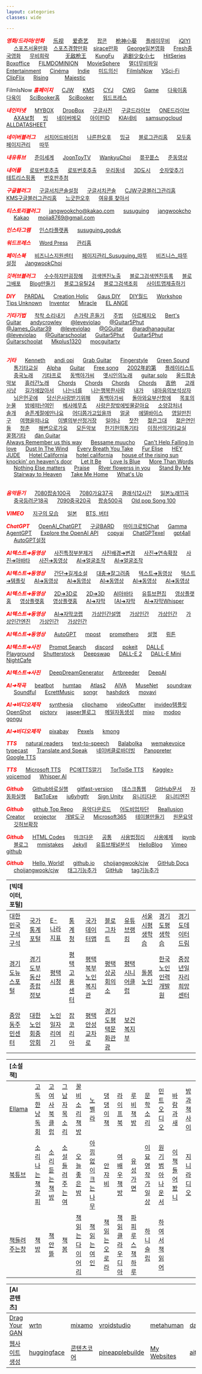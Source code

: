 ```yaml
---
layout: categories
classes: wide

--- 
```


<span style="color:red">***영화/드라마/만화***</span>  &nbsp;&nbsp;&nbsp;&nbsp;  [乐视](https://tv.le.com/)  &nbsp;&nbsp;&nbsp;&nbsp;  [爱奇艺](https://www.iqiyi.com/dianshiju/)  &nbsp;&nbsp;&nbsp;&nbsp;  [팝콘](https://www.youtube.com/@popcorn333/videos)  &nbsp;&nbsp;&nbsp;&nbsp;  [枪神小葵](https://www.youtube.com/@bestcdrama5829/videos)  &nbsp;&nbsp;&nbsp;&nbsp;  [플레이무비](https://www.youtube.com/@PLAYYMOVIE/videos)  &nbsp;&nbsp;&nbsp;&nbsp;  [iQIYI](https://www.youtube.com/@iQIYIMovieKorean/videos)  &nbsp;&nbsp;&nbsp;&nbsp;  [스포츠서울만화](http://comic.sportsseoul.com/)&nbsp;&nbsp;&nbsp;&nbsp;[스포츠경향만화](http://sports.khan.co.kr/comics/comics_genre.html)&nbsp;&nbsp;&nbsp;&nbsp;[sirace만화](https://www.youtube.com/@siraceshow/videos)    &nbsp;&nbsp;&nbsp;&nbsp;   [George일본영화](https://www.youtube.com/@georgefurumoto2490)  &nbsp;&nbsp;&nbsp;&nbsp;  [Fresh중국영화](https://www.youtube.com/@FreshDrama/videos)    &nbsp;&nbsp;&nbsp;&nbsp;  [무비희락](https://www.youtube.com/@moviejoy/videos)  &nbsp;&nbsp;&nbsp;&nbsp;    &nbsp;&nbsp;&nbsp;&nbsp;    [无敌枪王](https://www.youtube.com/@gunking-8979/videos)  &nbsp;&nbsp;&nbsp;&nbsp;  [KungFu](https://www.youtube.com/@%E4%BB%97%E5%8A%8D%E8%B5%B0%E5%A4%A9%E6%B6%AF/videos)   &nbsp;&nbsp;&nbsp;&nbsp;  [追剧少女小七](https://www.youtube.com/@-DramagirlTV/videos)   &nbsp;&nbsp;&nbsp;&nbsp;  [
HitSeries](https://www.youtube.com/@hitseries3823/videos)  &nbsp;&nbsp;&nbsp;&nbsp;  [Boxoffice](https://www.youtube.com/@Boxoffice-Full-Movies/videos)  &nbsp;&nbsp;&nbsp;&nbsp;  [FILMDOMINION](https://www.youtube.com/@FILMDOMINION/videos)   &nbsp;&nbsp;&nbsp;&nbsp;  [MovieSphere](https://www.youtube.com/@MovieSphereHorror-SciFi/videos)  &nbsp;&nbsp;&nbsp;&nbsp;    [멀더무비파일](https://www.youtube.com/@%EB%A9%80%EB%8D%94%EC%9D%98%EB%AC%B4%EB%B9%84%ED%8C%8C%EC%9D%BC/videos)  &nbsp;&nbsp;&nbsp;&nbsp;      [Entertainment](https://www.youtube.com/@EntertainmentResidence-ph5iv/videos)  &nbsp;&nbsp;&nbsp;&nbsp;     [Cinéma](https://www.youtube.com/@CinemaCinemas/videos)  &nbsp;&nbsp;&nbsp;&nbsp;     [Indie](https://www.youtube.com/@IndieRightsMoviesForFree/videos)  &nbsp;&nbsp;&nbsp;&nbsp;     [미드의신](https://www.youtube.com/@%EB%AF%B8%EB%93%9C%EC%9D%98%EC%8B%A0/videos)  &nbsp;&nbsp;&nbsp;&nbsp;     [FilmIsNow](https://www.youtube.com/@FilmIsNowMovies/videos)  &nbsp;&nbsp;&nbsp;&nbsp;     [VSci-Fi](https://www.youtube.com/@VSciFi/videos)  &nbsp;&nbsp;&nbsp;&nbsp;     [ClipFlix](https://www.youtube.com/@ClipFlixKorea/videos)  &nbsp;&nbsp;&nbsp;&nbsp;     [Rising](https://www.youtube.com/@RisingNovaEnglish/videos)  &nbsp;&nbsp;&nbsp;&nbsp;  &nbsp;&nbsp;&nbsp;&nbsp;     [Majestic](https://www.youtube.com/@MajesticMoviesOfficial/videos)  &nbsp;&nbsp;&nbsp;&nbsp;     []()  &nbsp;&nbsp;&nbsp;&nbsp;     []()  &nbsp;&nbsp;&nbsp;&nbsp;     []()  &nbsp;&nbsp;&nbsp;&nbsp;  &nbsp;&nbsp;&nbsp;&nbsp;     []()  &nbsp;&nbsp;&nbsp;&nbsp;     []()  &nbsp;&nbsp;&nbsp;&nbsp;     []()  &nbsp;&nbsp;&nbsp;&nbsp;     []()  &nbsp;&nbsp;&nbsp;&nbsp; 
<br>

FilmIsNow
<span style="color:red">***홈페이지***</span>  &nbsp;&nbsp;&nbsp;&nbsp;  [CJW](https://choijangwook.github.io/cjw)  &nbsp;&nbsp;&nbsp;&nbsp;  [KMS](https://kimmisik.github.io/kms/)  &nbsp;&nbsp;&nbsp;&nbsp;  [CYJ](https://choijangwook.github.io/cyj/)  &nbsp;&nbsp;&nbsp;&nbsp;  [CWG](https://choijangwook.github.io/cwg/)  &nbsp;&nbsp;&nbsp;&nbsp;  [Game](https://choijangwook.github.io/game/)  &nbsp;&nbsp;&nbsp;&nbsp;  [다육이홈](https://app.mixo.io/sites/UZzgZVo8YK7SDaTwTFwt/edit)  &nbsp;&nbsp;&nbsp;&nbsp;  [다육이](https://app.mixo.io/login?redirect=/sites/UZzgZVo8YK7SDaTwTFwt)  &nbsp;&nbsp;&nbsp;&nbsp;  [SciBooker홈](https://app.mixo.io/sites/9BtGnfXxZ0otiXKbVwaH/edit)  &nbsp;&nbsp;&nbsp;&nbsp;  [SciBooker](https://www.mixo.io/site/sci-booker-s6dtu/index.html)  &nbsp;&nbsp;&nbsp;&nbsp;  [워드프레스](https://zestful-jangwookchoi1.wordpress.com/)
<br>


<span style="color:red">***내인터넷***</span>  &nbsp;&nbsp;&nbsp;&nbsp;  [MYBOX](https://mybox.naver.com/#/my)  &nbsp;&nbsp;&nbsp;&nbsp;  [DropBox](https://www.dropbox.com/out-of-space?oqa=wb_oq_rd_fb)  &nbsp;&nbsp;&nbsp;&nbsp;  [구글사진](https://photos.google.com/?pli=1)  &nbsp;&nbsp;&nbsp;&nbsp;  [구글드라이브](https://drive.google.com/drive/my-drive)  &nbsp;&nbsp;&nbsp;&nbsp;  [ONE드라이브](https://onedrive.live.com/?id=AFE24E4AFACE3B0D%21102&cid=AFE24E4AFACE3B0D)  &nbsp;&nbsp;&nbsp;&nbsp;  [AXA보험](https://axa.co.kr/)  &nbsp;&nbsp;&nbsp;&nbsp;  [빙](https://www.bing.com/?setlang=en&cc=kr&cc=KR)  &nbsp;&nbsp;&nbsp;&nbsp;  [네이버메모](https://nid.naver.com/nidlogin.login?mode=form&url=https%3A%2F%2Fmemo.naver.com%3A443%2Fmain)  &nbsp;&nbsp;&nbsp;&nbsp;  [아이핀ID](https://mail.google.com/mail/u/0/#inbox/FMfcgzGwHVQcxhgVHPxVslDqKdqdZNnD)  &nbsp;&nbsp;&nbsp;&nbsp;  [KIA네비](https://update.kia.com/KR/KO/updateGuide)  &nbsp;&nbsp;&nbsp;&nbsp;  [samsungcloud](https://support.samsungcloud.com/#/login)  &nbsp;&nbsp;&nbsp;&nbsp;  [ALLDATASHEET](https://www.alldatasheet.co.kr/)
<br>


<span style="color:red">***네이버블러그***</span>  &nbsp;&nbsp;&nbsp;&nbsp;  [서치어드바이저](https://searchadvisor.naver.com/console/board)  &nbsp;&nbsp;&nbsp;&nbsp;  [나른한오후](https://blog.naver.com/jangwookch)  &nbsp;&nbsp;&nbsp;&nbsp;  [밍규](https://blog.naver.com/misik16718wook)  &nbsp;&nbsp;&nbsp;&nbsp;  [블로그관리홈](https://blog.naver.com/jangwookch)  &nbsp;&nbsp;&nbsp;&nbsp;  [모두홈페이지관리](https://www.modoo.at/management)  &nbsp;&nbsp;&nbsp;&nbsp;  [따뚜](https://blog.naver.com/jangwookcho)
<br>


<span style="color:red">***내유튜브***</span>  &nbsp;&nbsp;&nbsp;&nbsp;  [준이세계](https://www.youtube.com/channel/UCkWK9iWMkPx3CtUCsNVxHrA)  &nbsp;&nbsp;&nbsp;&nbsp;  [JoonToyTV](https://www.youtube.com/@joontoytv3724)  &nbsp;&nbsp;&nbsp;&nbsp;  [WankyuChoi](https://www.youtube.com/@wankyuchoi597)  &nbsp;&nbsp;&nbsp;&nbsp;  [쮸꾸쮼스](https://www.youtube.com/@user-kw9uy6ff8e)  &nbsp;&nbsp;&nbsp;&nbsp;  [준동영상](https://www.youtube.com/watch?v=VScavTrT2rA)
<br>


<span style="color:red">***내어플***</span>  &nbsp;&nbsp;&nbsp;&nbsp;  [로또번호추출](https://colab.research.google.com/drive/1jm85XkRayNmNLu7s4kYkwvAf0Sb93Gtv)  &nbsp;&nbsp;&nbsp;&nbsp;  [로또번호추출](https://anminam.github.io/antto/)  &nbsp;&nbsp;&nbsp;&nbsp;  [우리동네](https://choijangwook.github.io/game-mytown/)  &nbsp;&nbsp;&nbsp;&nbsp;  [3D도시](https://choijangwook.github.io/game-3dcity/)  &nbsp;&nbsp;&nbsp;&nbsp;  [숫자맞추기](https://choijangwook.github.io/game-numbertest/)  &nbsp;&nbsp;&nbsp;&nbsp;  [테트리스핑퐁](http://game.webxinxin.com/quitsmoke/)  &nbsp;&nbsp;&nbsp;&nbsp;  [번호판추첨](http://game.webxinxin.com/prize/) 
<br>


<span style="color:red">***구글블러그***</span>  &nbsp;&nbsp;&nbsp;&nbsp;  [구글서치콘솔설정](https://search.google.com/search-console/welcome?utm_source=about-page)   &nbsp;&nbsp;&nbsp;&nbsp;  [구글서치콘솔](https://search.google.com/search-console/settings?resource_id=https%3A%2F%2Fchoijangwook.github.io%2F)  &nbsp;&nbsp;&nbsp;&nbsp;  [CJW구글블러그관리홈](https://draft.blogger.com/blog/posts/5937603396319461357?bpli=1&pli=1)  &nbsp;&nbsp;&nbsp;&nbsp;  [KMS구글블러그관리홈](https://draft.blogger.com/blog/posts/2949608223185116696?hl=ko&tab=jj)  &nbsp;&nbsp;&nbsp;&nbsp;  [느긋한오후](https://draft.blogger.com/blog/post/edit/5937603396319461357/6304723643594919913?hl=ko)  &nbsp;&nbsp;&nbsp;&nbsp;  [여유를 찾아서](https://jangwookchoi.blogspot.com/2023/08/blog-post.html)
<br>


<span style="color:red">***티스토리블러그***</span>  &nbsp;&nbsp;&nbsp;&nbsp;  [jangwookcho@kakao.com](https://www.tistory.com/member/blog)  &nbsp;&nbsp;&nbsp;&nbsp;  [susuguing](https://susuguing.tistory.com/1)  &nbsp;&nbsp;&nbsp;&nbsp;  [jangwookcho](https://jangwookcho.tistory.com/2)  &nbsp;&nbsp;&nbsp;&nbsp;  [Kakao](https://story.kakao.com/_1E6Mj6)  &nbsp;&nbsp;&nbsp;&nbsp;  [moiia8769@gmail.com](https://www.tistory.com/member/blog)
<br>


<span style="color:red">***인스타그램***</span>  &nbsp;&nbsp;&nbsp;&nbsp;  [인스타플랫폼](https://developers.facebook.com/docs/instagram)  &nbsp;&nbsp;&nbsp;&nbsp;  [susuguing_goduk](https://www.instagram.com/susuguing_goduk/)
<br>


<span style="color:red">***워드프레스***</span>  &nbsp;&nbsp;&nbsp;&nbsp;  [Word Press](https://wordpress.com/view/zestful-jangwookchoi1.wordpress.com)  &nbsp;&nbsp;&nbsp;&nbsp;  [관리홈](https://zestful-jangwookchoi1.wordpress.com/wp-admin/site-editor.php)
<br>


<span style="color:red">***페이스북***</span>  &nbsp;&nbsp;&nbsp;&nbsp;  [비즈니스지원센터](https://www.facebook.com/business/help/582754542592549?id=418112142508425)  &nbsp;&nbsp;&nbsp;&nbsp;  [페이지관리_Susuguing_따뚜](https://www.facebook.com/choijangwook/?show_switched_toast=0&show_invite_to_follow=0&show_switched_tooltip=0&show_podcast_settings=0&show_community_review_changes=0&show_community_rollback=0&show_follower_visibility_disclosure=0)  &nbsp;&nbsp;&nbsp;&nbsp;  [비즈니스_따뚜](https://business.facebook.com/latest/settings/profiles?asset_id=123156430890438&selected_asset_id=123156430890438&selected_asset_type=page)  &nbsp;&nbsp;&nbsp;&nbsp;  [설정](https://business.facebook.com/latest/settings/instagram_account?business_id=1014090566444239&selected_asset_id=17841458632352390&selected_asset_type=instagram-account-v2&detail_view_tab=ASSET_ACCESS)  &nbsp;&nbsp;&nbsp;&nbsp;  [JangwookChoi](https://www.facebook.com/profile.php?id=100090958935953)
<br>


<span style="color:red">***깃허브블러그***</span>  &nbsp;&nbsp;&nbsp;&nbsp;  [수수하지만굉장해](https://choijangwook.github.io/cjw/%EC%88%98%EC%88%98%ED%95%98%EC%A7%80%EB%A7%8C%EA%B5%89%EC%9E%A5%ED%95%B4-%ED%8F%89%ED%83%9D%EC%A0%90/)  &nbsp;&nbsp;&nbsp;&nbsp;  [검색엔진노출](https://junia3.github.io/blog/search)  &nbsp;&nbsp;&nbsp;&nbsp;  [블로그검색엔진등록](https://yenarue.github.io/tip/2020/04/30/Search-SEO/)  &nbsp;&nbsp;&nbsp;&nbsp;  [블로그배포](https://jerry-style.tistory.com/250)  &nbsp;&nbsp;&nbsp;&nbsp;  [Blog만들기](https://harsik.github.io/github/2020/01/01/makeGithubBlog5.html)  &nbsp;&nbsp;&nbsp;&nbsp;  [블로그유틸24](https://cafe.naver.com/blogadworld)  &nbsp;&nbsp;&nbsp;&nbsp;  [블로그검색조회](https://blogutil24.com/BlogOmissionHistoryFAction.do)  &nbsp;&nbsp;&nbsp;&nbsp;  [사이트맵제출하기](https://seo.tbwakorea.com/blog/how-to-create-and-submit-a-sitemap/)
<br>


<span style="color:red">***DIY***</span>  &nbsp;&nbsp;&nbsp;&nbsp;  [PARDAL](https://www.youtube.com/@professorpardalbrasil/videos)  &nbsp;&nbsp;&nbsp;&nbsp;  [Creation Holic](https://www.youtube.com/@creationholic101/videos)  &nbsp;&nbsp;&nbsp;&nbsp;  [Gaus DIY](https://www.youtube.com/@GausDIY/videos)  &nbsp;&nbsp;&nbsp;&nbsp;  [DIY월드](https://www.youtube.com/@diy-world/videos)  &nbsp;&nbsp;&nbsp;&nbsp;  [Workshop](https://www.youtube.com/@workshopinsider/videos)  &nbsp;&nbsp;&nbsp;&nbsp;  [Tips Unknown](https://www.youtube.com/@tipsunknow/videos)&nbsp;&nbsp;&nbsp;&nbsp;  [Inventor](https://www.youtube.com/@inventorK20)  &nbsp;&nbsp;&nbsp;&nbsp;  [Miracle](https://www.youtube.com/@miracleprocess/videos)  &nbsp;&nbsp;&nbsp;&nbsp;  [EL ANGE](https://www.youtube.com/@elangelito/videos)
<br>


<span style="color:red">***기타기법***</span>  &nbsp;&nbsp;&nbsp;&nbsp;  [착착 소리내기](https://www.youtube.com/shorts/QdlDfiUZhxg)   &nbsp;&nbsp;&nbsp;&nbsp;   [손가락 흔들기](https://www.youtube.com/shorts/zp3Pinfpwfs)   &nbsp;&nbsp;&nbsp;&nbsp;   [주법](https://www.youtube.com/shorts/LwEa9qSADHc)   &nbsp;&nbsp;&nbsp;&nbsp;   [아르페지오](https://www.youtube.com/shorts/F3G-zGMTIs0)   &nbsp;&nbsp;&nbsp;&nbsp;   [Bert's Guitar](https://www.youtube.com/shorts/vjvvxqzIJB4)   &nbsp;&nbsp;&nbsp;&nbsp;   [andycrowley](https://www.youtube.com/shorts/NrZvUQQNDa8)   &nbsp;&nbsp;&nbsp;&nbsp;   [@leveviolao](https://www.youtube.com/shorts/GwAh3qouwuI)   &nbsp;&nbsp;&nbsp;&nbsp;   [@Guitar5Phut](https://www.youtube.com/shorts/cGorgcizDHk)   &nbsp;&nbsp;&nbsp;&nbsp;   [@James_Guitar39](https://www.youtube.com/shorts/8SSYLq4FfoA)   &nbsp;&nbsp;&nbsp;&nbsp;   [@leveviolao](https://www.youtube.com/shorts/Ob0hi_AwWD8)   &nbsp;&nbsp;&nbsp;&nbsp;   [@GGuitar](https://www.youtube.com/shorts/eHc0R2c1FIs)   &nbsp;&nbsp;&nbsp;&nbsp;   [@aradhanaguitar](https://www.youtube.com/shorts/Qe9aJevxZ8w)   &nbsp;&nbsp;&nbsp;&nbsp;   [@leveviolao](https://www.youtube.com/shorts/e8hgyA7CWKo)   &nbsp;&nbsp;&nbsp;&nbsp;   [@Guitarschoolat](https://www.youtube.com/shorts/DzoWJsGitiA)   &nbsp;&nbsp;&nbsp;&nbsp;    [Guitar5Phut](https://www.youtube.com/shorts/sR1MBK3oRRY)    &nbsp;&nbsp;&nbsp;&nbsp;   [Guitar5Phut](https://www.youtube.com/shorts/ND3k_EC9J5I)   &nbsp;&nbsp;&nbsp;&nbsp;    [Guitarschoolat](https://www.youtube.com/shorts/p3734qEMBbM)   &nbsp;&nbsp;&nbsp;&nbsp;   [Mkplus1320](https://www.youtube.com/shorts/Ie7HOIVw0xE)   &nbsp;&nbsp;&nbsp;&nbsp;    [mocguitartv](https://www.youtube.com/shorts/qLkD_BkfuRA)   &nbsp;&nbsp;&nbsp;&nbsp;    
<br>


<span style="color:red">***기타***</span>  &nbsp;&nbsp;&nbsp;&nbsp;  [Kenneth](https://www.youtube.com/@KennethAcoustic)  &nbsp;&nbsp;&nbsp;&nbsp;  [andi opi](https://www.youtube.com/@andiopi)  &nbsp;&nbsp;&nbsp;&nbsp;  [Grab Guitar](https://www.youtube.com/@GrabTheGT)  &nbsp;&nbsp;&nbsp;&nbsp;  [Fingerstyle](https://www.youtube.com/@FingerstyleClub)  &nbsp;&nbsp;&nbsp;&nbsp;  [Green Sound](https://www.youtube.com/@GreenSoundOfficial)  &nbsp;&nbsp;&nbsp;&nbsp;  [통기타교실](https://www.youtube.com/@user-jj5td2pn2p)  &nbsp;&nbsp;&nbsp;&nbsp;  [Alpha](https://www.youtube.com/@alphamusichadong191)  &nbsp;&nbsp;&nbsp;&nbsp;  [Guitar](https://www.youtube.com/@LatestMusicGuitar)  &nbsp;&nbsp;&nbsp;&nbsp;  [Free song](https://www.voicemod.net/text-to-song)  &nbsp;&nbsp;&nbsp;&nbsp;  [2002年的第](https://music.163.com/#/mv?id=59096&market=baiduqk)  &nbsp;&nbsp;&nbsp;&nbsp;  [플레이리스트](https://www.youtube.com/@user-ky7xn1hf6h/videos)  &nbsp;&nbsp;&nbsp;&nbsp;  [중국노래](https://www.youtube.com/@user-ky7xn1hf6h)  &nbsp;&nbsp;&nbsp;&nbsp;  [기타프로](https://tabplayer.online)  &nbsp;&nbsp;&nbsp;&nbsp;  [동백아가씨](https://www.youtube.com/watch?v=pwkQtXCVmaw)  &nbsp;&nbsp;&nbsp;&nbsp;  [옛시인의노래](https://www.youtube.com/shorts/QNKb005Tttw)  &nbsp;&nbsp;&nbsp;&nbsp;  [guitar solo](https://www.youtube.com/shorts/ik8LuJdlEMw)  &nbsp;&nbsp;&nbsp;&nbsp;  [올드팝송악보](https://m.blog.naver.com/shik56/221564899886)  &nbsp;&nbsp;&nbsp;&nbsp;  [흘러간노래](https://blog.naver.com/PostView.naver?blogId=shik56&logNo=222698240389&parentCategoryNo=&categoryNo=329&viewDate=&isShowPopularPosts=true&from=search)  &nbsp;&nbsp;&nbsp;&nbsp;  [Chords](https://www.youtube.com/shorts/ZbWH95MOKi0)  &nbsp;&nbsp;&nbsp;&nbsp;  [Chords](https://www.youtube.com/shorts/eK6xC8GHZ3Y)  &nbsp;&nbsp;&nbsp;&nbsp;  [Chords](https://www.youtube.com/shorts/iLQ2d5e30_k)  &nbsp;&nbsp;&nbsp;&nbsp;  [Chords](https://www.youtube.com/shorts/9abJsVl_Mnw)  &nbsp;&nbsp;&nbsp;&nbsp;  [吉他](https://www.youtube.com/shorts/A3twORyvNHE)  &nbsp;&nbsp;&nbsp;&nbsp;
[고래사냥](https://www.youtube.com/watch?v=G7cvCNtH3_8&list=PLvCA03aafUlwv0uJPYDbPIrABlwtInjW6&index=1)   &nbsp;&nbsp;&nbsp;&nbsp;    [길가에앉아서](https://www.youtube.com/watch?v=xq5v4mhEGpQ&list=PLvCA03aafUlwv0uJPYDbPIrABlwtInjW6&index=15)   &nbsp;&nbsp;&nbsp;&nbsp;    [나는너를](https://www.youtube.com/watch?v=jRNSPjB9wy8&list=PLvCA03aafUlwv0uJPYDbPIrABlwtInjW6&index=4)   &nbsp;&nbsp;&nbsp;&nbsp;    [나는행복한사람](https://www.youtube.com/watch?v=MGIqZGMbNmE&list=PLvCA03aafUlwv0uJPYDbPIrABlwtInjW6&index=18)   &nbsp;&nbsp;&nbsp;&nbsp;    [내가](https://www.youtube.com/watch?v=q6l-_rqOQcU&list=PLvCA03aafUlwv0uJPYDbPIrABlwtInjW6&index=20)         &nbsp;&nbsp;&nbsp;&nbsp;   [내마음의보석상자](https://www.youtube.com/watch?v=Kek1OxT5b68&list=PLvCA03aafUly7ICoJyhEY1XrikorQmc8p&index=5)   &nbsp;&nbsp;&nbsp;&nbsp;    [님은먼곳에](https://www.youtube.com/watch?v=aflLROmKbdk&list=PLvCA03aafUlwv0uJPYDbPIrABlwtInjW6&index=26)   &nbsp;&nbsp;&nbsp;&nbsp;     [당신은사랑받기위해](https://www.youtube.com/watch?v=-ZEMNtMuW9E)   &nbsp;&nbsp;&nbsp;&nbsp;   [동백아가씨](https://www.youtube.com/shorts/r27ld7l52hM)   &nbsp;&nbsp;&nbsp;&nbsp;    [돌아와요부산항에](https://www.youtube.com/watch?v=htFgqmtkET4&list=PLvCA03aafUlyX2AftewdUrwGTsyqxgneY&index=2)   &nbsp;&nbsp;&nbsp;&nbsp;    [목포의눈물](https://www.youtube.com/watch?v=j2l-EFZNgIc&list=PLvCA03aafUlyX2AftewdUrwGTsyqxgneY&index=1)   &nbsp;&nbsp;&nbsp;&nbsp;    [밤에떠난여인](https://www.youtube.com/watch?v=GBubWj7agxA&list=PLvCA03aafUly7ICoJyhEY1XrikorQmc8p&index=2)   &nbsp;&nbsp;&nbsp;&nbsp;      [베사메무쵸](https://www.youtube.com/watch?v=y9CwJg6LU3w&list=PLvCA03aafUlwv0uJPYDbPIrABlwtInjW6&index=5)   &nbsp;&nbsp;&nbsp;&nbsp;    [사랑은창밖에빗물같아요](https://www.youtube.com/watch?v=t7xWi215YUk)   &nbsp;&nbsp;&nbsp;&nbsp;    [소양강처녀](https://www.youtube.com/watch?v=1xOQPqGHVVY&list=PLvCA03aafUly7ICoJyhEY1XrikorQmc8p&index=12)   &nbsp;&nbsp;&nbsp;&nbsp;      [솔개](https://www.youtube.com/watch?v=2VTnhENFXbc&list=PLvCA03aafUlwv0uJPYDbPIrABlwtInjW6&index=8)   &nbsp;&nbsp;&nbsp;&nbsp;    [슬픈계절에만나요](https://www.youtube.com/watch?v=4OOEMl_6M0k&list=PLvCA03aafUlyX2AftewdUrwGTsyqxgneY&index=4)   &nbsp;&nbsp;&nbsp;&nbsp;     [어디쯤가고있을까](https://www.youtube.com/watch?v=GOcYKxdnb6c&list=PLvCA03aafUlwv0uJPYDbPIrABlwtInjW6&index=11)   &nbsp;&nbsp;&nbsp;&nbsp;  [얼굴](https://www.youtube.com/watch?v=N6osaNba7zk&list=PLvCA03aafUlyX2AftewdUrwGTsyqxgneY&index=5)   &nbsp;&nbsp;&nbsp;&nbsp;     [에델바이스](https://www.youtube.com/watch?v=pWnakDoRB0o&list=PLvCA03aafUly7ICoJyhEY1XrikorQmc8p&index=36)   &nbsp;&nbsp;&nbsp;&nbsp;    [영일만친구](https://www.youtube.com/watch?v=HZvs-VAfzOE&list=PLvCA03aafUly7ICoJyhEY1XrikorQmc8p&index=7)   &nbsp;&nbsp;&nbsp;&nbsp; [여행을떠나요](https://www.youtube.com/watch?v=TpYXz0bSDD8&list=PLvCA03aafUlwv0uJPYDbPIrABlwtInjW6&index=21)   &nbsp;&nbsp;&nbsp;&nbsp;    [이별의부산정거장](https://www.youtube.com/watch?v=gAQHu_CGg7g)   &nbsp;&nbsp;&nbsp;&nbsp;   [일어나](https://www.youtube.com/watch?v=hKUfLU0gRyg)   &nbsp;&nbsp;&nbsp;&nbsp;     [찻잔](https://www.youtube.com/watch?v=YKnTgiKCLkY)   &nbsp;&nbsp;&nbsp;&nbsp;  [젊은그대](https://www.youtube.com/watch?v=eovofn76S3Y&list=PLvCA03aafUly7ICoJyhEY1XrikorQmc8p&index=8)    &nbsp;&nbsp;&nbsp;&nbsp;    [젊은연인들](https://www.youtube.com/watch?v=n6h0tFd_e2g&list=PLvCA03aafUlwv0uJPYDbPIrABlwtInjW6&index=24)   &nbsp;&nbsp;&nbsp;&nbsp;      [청춘](https://www.youtube.com/watch?v=MZjZiTnh_8k&list=PLvCA03aafUlwv0uJPYDbPIrABlwtInjW6&index=23)   &nbsp;&nbsp;&nbsp;&nbsp;   [해변으로가요](https://www.youtube.com/watch?v=nLs8R9FyucM&list=PLvCA03aafUly7ICoJyhEY1XrikorQmc8p&index=14)   &nbsp;&nbsp;&nbsp;&nbsp;   [모든악보](https://blog.naver.com/PostList.naver?blogId=shik56&categoryNo=133)   &nbsp;&nbsp;&nbsp;&nbsp;     [한기헌의통기타](https://www.youtube.com/@user-fh3mz2ns3q)    &nbsp;&nbsp;&nbsp;&nbsp;   [이정선의기타교실](https://www.youtube.com/@leejungsunguitar)   &nbsp;&nbsp;&nbsp;&nbsp;   [꿀잼기타](https://www.youtube.com/@honeyjamguitar) &nbsp;&nbsp;&nbsp;&nbsp;  [đàn Guitar](https://www.youtube.com/results?search_query=C%C3%A1ch+ch%C6%A1i+%C4%91%C3%A0n+Guitar+c%E1%BB%B1c+k%E1%BB%B3+%C4%91%C6%A1n+gi%E1%BA%A3n) &nbsp;&nbsp;&nbsp;&nbsp;  
[Always Remember us this way](https://www.youtube.com/shorts/7SmIMwW0egc)    &nbsp;&nbsp;&nbsp;&nbsp;   [Bessame muucho](https://www.youtube.com/shorts/KR37m1hujbk)   &nbsp;&nbsp;&nbsp;&nbsp;   [Can't Help Falling In love](https://www.youtube.com/shorts/BsIw9XhjVlU)    &nbsp;&nbsp;&nbsp;&nbsp;   [Dust In The Wind](https://www.youtube.com/watch?v=MFyqU2HL1oE)   &nbsp;&nbsp;&nbsp;&nbsp;   [Every Breath You Take](https://www.youtube.com/shorts/v7XtH9_D2fI)   &nbsp;&nbsp;&nbsp;&nbsp;      [Fur Elise](https://www.youtube.com/watch?v=Z6qbcSYIw9w)    &nbsp;&nbsp;&nbsp;&nbsp;    [HEY JUDE](https://www.youtube.com/shorts/seT7x5K3A6o)    &nbsp;&nbsp;&nbsp;&nbsp;   [Hotel California](https://www.youtube.com/shorts/8shJEv9zdLQ)   &nbsp;&nbsp;&nbsp;&nbsp;   [hotel california](https://www.youtube.com/shorts/FyaOammZ4iQ)   &nbsp;&nbsp;&nbsp;&nbsp;    [house of the rising sun](https://www.youtube.com/shorts/31LA_X1hH4I)   &nbsp;&nbsp;&nbsp;&nbsp;   [knockin' on heaven's door](https://www.youtube.com/shorts/P2kvj7Phgto)   &nbsp;&nbsp;&nbsp;&nbsp;  [Let It Be](https://www.youtube.com/shorts/oFvKXGIx1PM)   &nbsp;&nbsp;&nbsp;&nbsp;    [Love Is Blue](https://www.youtube.com/watch?v=Hofu_PpBumk)   &nbsp;&nbsp;&nbsp;&nbsp;    [More Than Words](https://www.youtube.com/shorts/he8SRrkCpZY)   &nbsp;&nbsp;&nbsp;&nbsp;    [Nothing Else matters](https://www.youtube.com/shorts/9pRsw7Zm10Q)        &nbsp;&nbsp;&nbsp;&nbsp;   [Praise](https://www.youtube.com/shorts/hSEZAE4DK9Q) 
&nbsp;&nbsp;&nbsp;&nbsp;      [RIver flowerss in you](https://www.youtube.com/shorts/-AKtY-sE30I)   &nbsp;&nbsp;&nbsp;&nbsp; 
[Stand By Me](https://www.youtube.com/shorts/vgQinQVMgXA)    &nbsp;&nbsp;&nbsp;&nbsp;   [Stairway to Heaven](https://www.youtube.com/watch?v=BjjO9ZbyOtU)   &nbsp;&nbsp;&nbsp;&nbsp;   [Take Me Home](https://www.youtube.com/shorts/VM4tmmeTmxk)   &nbsp;&nbsp;&nbsp;&nbsp;      [What's Up](https://www.youtube.com/shorts/5aXoCoGLR58)   &nbsp;&nbsp;&nbsp;&nbsp;   
<br>


<span style="color:red">***음악듣기***</span>  &nbsp;&nbsp;&nbsp;&nbsp;  [7080팝송100곡](https://www.youtube.com/watch?v=8HHveVh4cYE&t=2735s)  &nbsp;&nbsp;&nbsp;&nbsp;  [7080가요37곡](https://www.youtube.com/watch?v=X1S9NGrXftI&t=4416s)  &nbsp;&nbsp;&nbsp;&nbsp;  [클래식12시간](https://www.youtube.com/watch?v=r17_s18acdA&t=5373s)  &nbsp;&nbsp;&nbsp;&nbsp;  [일본노래11곡](https://www.youtube.com/watch?v=TYAP9z9gsxY)  &nbsp;&nbsp;&nbsp;&nbsp;  [중국등려군18곡](https://www.youtube.com/watch?v=_5rQb0jGM1U&t=496s)  &nbsp;&nbsp;&nbsp;&nbsp;  [7090중국20곡](https://www.youtube.com/watch?v=rwQIMqme764&t=1885s)&nbsp;&nbsp;&nbsp;&nbsp;    [팝송500곡](https://www.youtube.com/@LovelyOneself-ke2bt)    &nbsp;&nbsp;&nbsp;&nbsp;    [Old pop Song 100](https://www.youtube.com/watch?v=4FuDmYEcXEA)
<br>


<span style="color:red">***VIMEO***</span>  &nbsp;&nbsp;&nbsp;&nbsp;  [지구의 모습](https://player.vimeo.com/video/45878034?h=fa107961d3)  &nbsp;&nbsp;&nbsp;&nbsp;  [일본](https://player.vimeo.com/video/245118304?portrait=0)  &nbsp;&nbsp;&nbsp;&nbsp;  [BTS, 버터](https://w.soundcloud.com/player/?url=https%3A//api.soundcloud.com/tracks/1116388588&auto_play=false&hide_related=false&show_comments=true&show_user=true&show_reposts=false&visual=true%22%3E%3C/iframe%3E)
<br>


<span style="color:red">***ChatGPT***</span>  &nbsp;&nbsp;&nbsp;&nbsp;  [OpenAI_ChatGPT](https://chat.openai.com/chat)  &nbsp;&nbsp;&nbsp;&nbsp;  [구글BARD](https://bard.google.com/?hl=en)  &nbsp;&nbsp;&nbsp;&nbsp;  [ 마이크로빙Chat](https://www.bing.com/?setlang=en&cc=kr&cc=KR)  &nbsp;&nbsp;&nbsp;&nbsp;  [Gamma](https://gamma.app/docs/Untitled-srwoouffzxbxqrg?mode=doc#card-lnyedjdanu30cv6)  &nbsp;&nbsp;&nbsp;&nbsp;  [AgentGPT](https://agentgpt.reworkd.ai/ko)  &nbsp;&nbsp;&nbsp;&nbsp;  [Explore the OpenAI API](https://platform.openai.com/overview)  &nbsp;&nbsp;&nbsp;&nbsp;  [copyai](https://app.copy.ai/projects/25077331?tool=chat&tab=results)  &nbsp;&nbsp;&nbsp;&nbsp;  [ChatGPTexel](https://drive.google.com/file/d/1EBqu1F7zMbLC121afBWaI2tEIZw07Lcg/view?usp=share_link)  &nbsp;&nbsp;&nbsp;&nbsp;  [gpt4all](https://gpt4all.io/index.html)  &nbsp;&nbsp;&nbsp;&nbsp;  [AutoGPT설정](https://hashdork.com/ko/autogpt/)
<br>


<span style="color:red">***AI텍스트➜동영상***</span>  &nbsp;&nbsp;&nbsp;&nbsp;  [사진특정부분제거](https://cleanup.pictures/)  &nbsp;&nbsp;&nbsp;&nbsp;  [사진배경➜변경](https://www.cutout.pro/photo-editing-background?vsource=google102t-bd&gclid=CjwKCAjw3ueiBhBmEiwA4BhspO_4yOf29kDSpt5K3KZilxA8tnCd4weKmYR4hbal3JUJXZroMfJRJBoCFuQQAvD_BwE)    &nbsp;&nbsp;&nbsp;&nbsp;  [사진➜연속확장](https://www.pycheung.com/checker/)  &nbsp;&nbsp;&nbsp;&nbsp;  [사진➜아바타](https://studio.d-id.com/?video=tlk_fa1ueJObWfSiYe4RT57u2)  &nbsp;&nbsp;&nbsp;&nbsp;  [사진➜동영상](https://dreamix-video-editing.github.io/)  &nbsp;&nbsp;&nbsp;&nbsp;  [AI➜얼굴조작](https://github.com/williamyang1991/StyleGANEX/actions)  &nbsp;&nbsp;&nbsp;&nbsp;  [AI➜얼굴조작](https://huggingface.co/spaces/PKUWilliamYang/StyleGANEX)
<br>


<span style="color:red">***AI텍스트➜동영상***</span>  &nbsp;&nbsp;&nbsp;&nbsp;  [간단➜길게소설](https://www.sudowrite.com/app#)  &nbsp;&nbsp;&nbsp;&nbsp;  [대충➜잘그려줌](https://www.autodraw.com/)  &nbsp;&nbsp;&nbsp;&nbsp;  [텍스트➜동영상](https://app.runwayml.com/video-tools/teams/jangwookchoi1/ai-tools)  &nbsp;&nbsp;&nbsp;&nbsp;  [텍스트➜템플릿](https://designer.microsoft.com/)  &nbsp;&nbsp;&nbsp;&nbsp;  [AI➜동영상](https://kaiber.ai/)  &nbsp;&nbsp;&nbsp;&nbsp;  [AI➜동영상](https://sketch.metademolab.com/canvas)  &nbsp;&nbsp;&nbsp;&nbsp;  [AI➜동영상](https://www.leiainc.com/)  &nbsp;&nbsp;&nbsp;&nbsp;  [AI➜동영상](https://www.myheritage.co.kr/ai-time-machine)  &nbsp;&nbsp;&nbsp;&nbsp;  [AI➜동영상](https://app.heygen.com/videos)
<br>


<span style="color:red">***AI텍스트➜동영상***</span>  &nbsp;&nbsp;&nbsp;&nbsp;  [2D➜3D로](https://www.youtube.com/watch?v=L_TB3KlbF8I)  &nbsp;&nbsp;&nbsp;&nbsp;  [2D➜3D](https://colab.research.google.com/drive/1NzP4oI_KighbpfEEVCnYKZ0lfzDpqTyE?usp=sharing#scrollTo=eclLG4xlJRIE)  &nbsp;&nbsp;&nbsp;&nbsp;  [AI아바타](https://invideo.io/videos)  &nbsp;&nbsp;&nbsp;&nbsp;  [유튜브편집](https://app.vidiq.com/channels/271b3ab5-1f21-4fa9-8f25-c0f59ab8a6a8/dashboard)  &nbsp;&nbsp;&nbsp;&nbsp;  [영상플랫홈](https://tinywow.com/)  &nbsp;&nbsp;&nbsp;&nbsp;  [영상플랫홈](https://skybox.blockadelabs.com/)  &nbsp;&nbsp;&nbsp;&nbsp;  [영상플랫홈](https://www.kreadoai.com/ai/workbench)  &nbsp;&nbsp;&nbsp;&nbsp;  [AI➜자막](https://vrew.voyagerx.com/ko/)  &nbsp;&nbsp;&nbsp;&nbsp;  [[AI➜자막](https://letsgotitan.tistory.com/44)  &nbsp;&nbsp;&nbsp;&nbsp;  [AI➜자막Whisper](https://whisper.ai/)
<br>


<span style="color:red">***AI텍스트➜동영상***</span>  &nbsp;&nbsp;&nbsp;&nbsp;  [AI➜자막코랩](https://colab.research.google.com/drive/1qeTSvi7Bt_5RMm88ipW4fkcsMOKlDDss?usp=sharing#scrollTo=IuL5nGTIWYTY)  &nbsp;&nbsp;&nbsp;&nbsp;  [가상인간설명](https://www.youtube.com/watch?v=X7ng3FP0Y5s&t=9s)  &nbsp;&nbsp;&nbsp;&nbsp;  [가상인간](https://www.mixamo.com/#/)  &nbsp;&nbsp;&nbsp;&nbsp;  [가상인간](https://vroid.com/en/studio)  &nbsp;&nbsp;&nbsp;&nbsp;  [가상인간엔진](https://www.unrealengine.com/ko/metahuman)  &nbsp;&nbsp;&nbsp;&nbsp;  [가상인간](https://www.daz3d.com/)  &nbsp;&nbsp;&nbsp;&nbsp;  [가상인간](https://www.reallusion.com/)
<br>


<span style="color:red">***AI텍스트➜동영상***</span>  &nbsp;&nbsp;&nbsp;&nbsp;  [AutoGPT](https://github.com/Significant-Gravitas/Auto-GPT)  &nbsp;&nbsp;&nbsp;&nbsp;  [mpost](https://mpost.io/7-best-ai-art-generators-of-2022-midjourney-dall-e-nightcafe-artbreeder/)  &nbsp;&nbsp;&nbsp;&nbsp;  [prompthero](https://prompthero.com/stable-diffusion-prompts)  &nbsp;&nbsp;&nbsp;&nbsp;  [설명](https://mpost.io/7-best-ai-art-generators-of-2022-midjourney-dall-e-nightcafe-artbreeder/)  &nbsp;&nbsp;&nbsp;&nbsp;  [뤼튼](https://wrtn.ai/tool/634d297f5d1d6e5d78d45dab)
<br>


<span style="color:red">***AI텍스트➜사진***</span>  &nbsp;&nbsp;&nbsp;&nbsp;  [Prompt Search](https://www.ptsearch.info/home/)  &nbsp;&nbsp;&nbsp;&nbsp;  [discord](https://discord.com/channels/662267976984297473/@home)  &nbsp;&nbsp;&nbsp;&nbsp;  [pokeit](https://pokeit.ai/)  &nbsp;&nbsp;&nbsp;&nbsp;  [DALL·E](https://labs.openai.com/)  &nbsp;&nbsp;&nbsp;&nbsp;  [Playground](https://playgroundai.com/create?)  &nbsp;&nbsp;&nbsp;&nbsp;  [Shutterstock](https://www.shutterstock.com/ko/ai-image-generator)  &nbsp;&nbsp;&nbsp;&nbsp;  [Deepswap](https://www.deepswap.ai/ko?utm_source=ref-mpost&cp_id=aiartgenerator)  &nbsp;&nbsp;&nbsp;&nbsp;  [DALL-E 2](https://openai.com/product/dall-e-2)  &nbsp;&nbsp;&nbsp;&nbsp;  [DALL-E Mini](https://huggingface.co/spaces/dalle-mini/dalle-mini)  &nbsp;&nbsp;&nbsp;&nbsp;  [NightCafe](https://nightcafe.studio/)
<br>


<span style="color:red">***AI텍스트➜사진***</span>  &nbsp;&nbsp;&nbsp;&nbsp;  [DeepDreamGenerator](https://deepdreamgenerator.com/)  &nbsp;&nbsp;&nbsp;&nbsp;  [Artbreeder](https://www.artbreeder.com/)  &nbsp;&nbsp;&nbsp;&nbsp;  [DeepAI](https://deepai.org/machine-learning-model/text2img)
<br>


<span style="color:red">***AI➜작곡***</span>  &nbsp;&nbsp;&nbsp;&nbsp;  [beatbot](https://beatbot.fm/?via=aitoolsarena.com)  &nbsp;&nbsp;&nbsp;&nbsp;  [humtap](https://en.humtap.com/#/)  &nbsp;&nbsp;&nbsp;&nbsp;  [Atlas2](https://algonaut.audio/atlas_2_downloads/)  &nbsp;&nbsp;&nbsp;&nbsp;  [AIVA](https://www.aiva.ai/)  &nbsp;&nbsp;&nbsp;&nbsp;  [MuseNet](https://openai.com/research/musenet)  &nbsp;&nbsp;&nbsp;&nbsp;  [soundraw](https://soundraw.io/create_music)  &nbsp;&nbsp;&nbsp;&nbsp;  [Soundful](https://my.soundful.com/)  &nbsp;&nbsp;&nbsp;&nbsp;  [EcrettMusic](https://ecrettmusic.com/)  &nbsp;&nbsp;&nbsp;&nbsp;  [songr](https://app.songr.ai/)  &nbsp;&nbsp;&nbsp;&nbsp;  [hashdork](https://hashdork.com/ko/%EC%83%98%ED%94%8C%EC%97%90%EC%84%9C-%EC%9D%8C%EC%95%85%EC%9D%84-%EC%83%9D%EC%84%B1%ED%95%98%EB%8A%94-AI-%EB%8F%84%EA%B5%AC/)  &nbsp;&nbsp;&nbsp;&nbsp;  [movavi](https://www.movavi.com/kr/learning-portal/free-music-making-software.html)
<br>


<span style="color:red">***AI➜비디오제작***</span>  &nbsp;&nbsp;&nbsp;&nbsp;  [synthesia](https://www.synthesia.io/)  &nbsp;&nbsp;&nbsp;&nbsp;  [clipchamp](https://app.clipchamp.com/)  &nbsp;&nbsp;&nbsp;&nbsp;  [videoCutter](https://video-cutter-js.com/kr/)  &nbsp;&nbsp;&nbsp;&nbsp;  [invideo템플릿](https://invideo.io/workflow/marketing-templates)  &nbsp;&nbsp;&nbsp;&nbsp;  [OpenShot](https://www.openshot.org/)  &nbsp;&nbsp;&nbsp;&nbsp;  [pictory](https://app.pictory.ai/textinput)  &nbsp;&nbsp;&nbsp;&nbsp;  [jasper블로그](https://www.jasper.ai/)  &nbsp;&nbsp;&nbsp;&nbsp;  [메일자동생성](https://smailpro.com/)  &nbsp;&nbsp;&nbsp;&nbsp;  [mixo](https://app.mixo.io/sites/UZzgZVo8YK7SDaTwTFwt)  &nbsp;&nbsp;&nbsp;&nbsp;  [modoo](https://www.modoo.at/management)  &nbsp;&nbsp;&nbsp;&nbsp;  [gongu](https://gongu.copyright.or.kr/gongu/main/main.do)
<br>


<span style="color:red">***AI➜비디오제작***</span>  &nbsp;&nbsp;&nbsp;&nbsp;  [pixabay](https://pixabay.com/ko/sound-effects/search/rain%20falling/?manual_search=1)  &nbsp;&nbsp;&nbsp;&nbsp;  [Pexels](https://www.pexels.com/ko-kr/videos/)  &nbsp;&nbsp;&nbsp;&nbsp;  [kmong](https://kmong.com/)
<br>


<span style="color:red">***TTS***</span>  &nbsp;&nbsp;&nbsp;&nbsp;  [natural readers](https://www.naturalreaders.com/online/)  &nbsp;&nbsp;&nbsp;&nbsp;  [text-to-speech](https://text-to-speech.imtranslator.net/speech.asp)  &nbsp;&nbsp;&nbsp;&nbsp;  [Balabolka](http://www.cross-plus-a.com/kr/balabolka.htm)  &nbsp;&nbsp;&nbsp;&nbsp;  [wemakevoice](https://www.wemakevoice.com/freetts)  &nbsp;&nbsp;&nbsp;&nbsp;  [typecast](https://app.typecast.ai/ko/login?nextPath=%2Fko%2Fdashboard)  &nbsp;&nbsp;&nbsp;&nbsp;  [Translate and Speak](https://imtranslator.net/translate-and-speak/)  &nbsp;&nbsp;&nbsp;&nbsp;  [네이버클로바더빙](https://clovadubbing.naver.com/)  &nbsp;&nbsp;&nbsp;&nbsp;  [Panopreter](https://download.pcsystemfix.com/drivers/?brand=Windows&logo=windows&gclid=EAIaIQobChMImITU8aTU_gIVMJfRBB0YlQNUEAEYASAAEgIPTvD_BwE)  &nbsp;&nbsp;&nbsp;&nbsp;  [Google TTS](https://www.appurse.com/com.google.android.tts.html?gclid=CjwKCAjwxr2iBhBJEiwAdXECw88R6Y5KVs5rxp4Bl7IG4rHuK3nsdOhNbvhnexeLP5p11cMp9MVEbBoCOLAQAvD_BwE)
<br>


<span style="color:red">***TTS***</span>  &nbsp;&nbsp;&nbsp;&nbsp;  [Microsoft TTS](http://singingdalong.blogspot.com/2021/07/Microsoft-TTS-apk.html)  &nbsp;&nbsp;&nbsp;&nbsp;  [PC에TTS깔기](https://www.youtube.com/watch?v=JgTHu7gAUGs)  &nbsp;&nbsp;&nbsp;&nbsp;  [TorToiSe TTS](https://docs.google.com/document/d/13O_eyY65i6AkNrN_LdPhpUjGhyTNKYHvDrIvHnHe1GA/edit#)  &nbsp;&nbsp;&nbsp;&nbsp;  [Kaggle>](https://www.kaggle.com/datasets/bryanpark/korean-single-speaker-speech-dataset)  &nbsp;&nbsp;&nbsp;&nbsp;  [voicemod](https://www.voicemod.net/text-to-song)  &nbsp;&nbsp;&nbsp;&nbsp;  [Whisper AI](https://www.youtube.com/watch?v=CHtQuG8wnio)
<br>


<span style="color:red">***Github***</span>  &nbsp;&nbsp;&nbsp;&nbsp;  [Github바로실행](https://choiseokwon.tistory.com/196)  &nbsp;&nbsp;&nbsp;&nbsp;  [gitfast-version](https://git-scm.com/book/ko/v2)  &nbsp;&nbsp;&nbsp;&nbsp;  [데스크톱웹](https://www.sysnet.pe.kr/Default.aspx?mode=2&sub=0&detail=1&pageno=0&wid=11239&rssMode=1&wtype=0)  &nbsp;&nbsp;&nbsp;&nbsp;  [GitHub문서](https://docs.github.com/en/get-started/quickstart/hello-world)  &nbsp;&nbsp;&nbsp;&nbsp;  [자동화실행](https://www.executeautomation.com/)  &nbsp;&nbsp;&nbsp;&nbsp;  [BatToExe](https://softfamous.com/bat-to-exe-converter/)  &nbsp;&nbsp;&nbsp;&nbsp;  [iu6yhgtfr](http://127.0.0.1:5555)  &nbsp;&nbsp;&nbsp;&nbsp;  [Sign Unity](https://id.unity.com/en/conversations/fdd3477a-a77d-4eb3-afed-14e30f888bef00af)  &nbsp;&nbsp;&nbsp;&nbsp;  [유니티다운](https://unity.com/kr/download)  &nbsp;&nbsp;&nbsp;&nbsp;  [유니티엔진](https://www.youtube.com/watch?v=EqoU1PodQQ4&t=56s)
<br>


<span style="color:red">***Github***</span>  &nbsp;&nbsp;&nbsp;&nbsp;  [github Top Repo](https://github.com/)  &nbsp;&nbsp;&nbsp;&nbsp;  [음악다운로드](https://thisiswhyimyoung.com/%EC%A0%80%EC%9E%91%EA%B6%8C-%EC%97%86%EB%8A%94-%EC%9D%8C%EC%95%85-%EB%8B%A4%EC%9A%B4%EB%A1%9C%EB%93%9C-bgm-%EB%B8%8C%EA%B8%88/)  &nbsp;&nbsp;&nbsp;&nbsp;  [어도비업차단](https://oooh.co.kr/entry/%EC%95%84%ED%81%AC%EB%A1%9C%EB%B2%B3-%EC%9E%90%EB%8F%99-%EC%97%85%EB%8D%B0%EC%9D%B4%ED%8A%B8-%EB%81%84%EA%B8%B0-%EC%B0%A8%EB%8B%A8-Adobe-Acrobat-DC)  &nbsp;&nbsp;&nbsp;&nbsp;  [Reallusion Creator](https://ko.taiwebs.com/windows/download-reallusion-character-creator-5434.html)  &nbsp;&nbsp;&nbsp;&nbsp;  [projector](https://projector.tensorflow.org/)  &nbsp;&nbsp;&nbsp;&nbsp;  [개발도구](https://ai.google/tools/)  &nbsp;&nbsp;&nbsp;&nbsp;  [Microsoft365](https://www.office.com/?auth=1)  &nbsp;&nbsp;&nbsp;&nbsp;  [테이블만들기](https://www.tablesgenerator.com/markdown_tables)  &nbsp;&nbsp;&nbsp;&nbsp;  [원문요약](https://www.markdownguide.org/basic-syntax)  &nbsp;&nbsp;&nbsp;&nbsp;  [깃허브확장](http://www.rubycoloredglasses.com/2013/04/languages-supported-by-github-flavored-markdown/)
<br>


<span style="color:red">***Github***</span>  &nbsp;&nbsp;&nbsp;&nbsp;  [HTML Codes](https://ascii.cl/htmlcodes.htm)  &nbsp;&nbsp;&nbsp;&nbsp;  [마크다운](http://taewan.kim/post/markdown/#chapter-2)  &nbsp;&nbsp;&nbsp;&nbsp;  [공통](https://gist.github.com/ihoneymon/652be052a0727ad59601)  &nbsp;&nbsp;&nbsp;&nbsp;  [사용법정리](https://heropy.blog/2017/09/30/markdown/)  &nbsp;&nbsp;&nbsp;&nbsp;  [사용예제](https://theorydb.github.io/envops/2019/05/22/envops-blog-how-to-use-md/)  &nbsp;&nbsp;&nbsp;&nbsp;  [ipynb](https://colab.research.google.com/github/illhyhl1111/SNU_ML2019/blob/master/Lab1_1.ipynb#scrollTo=EGGNfGx5HUQU)  &nbsp;&nbsp;&nbsp;&nbsp;  [블로그](https://eggjini.tistory.com/7)  &nbsp;&nbsp;&nbsp;&nbsp;  [mmistakes](https://mmistakes.github.io/minimal-mistakes/docs/layouts/#wide-page)  &nbsp;&nbsp;&nbsp;&nbsp;  [Jekyll](https://velog.io/@eona1301/Github-Blog-Jekyll-minimal-mistakes)  &nbsp;&nbsp;&nbsp;&nbsp;  [유튜브채널분석](https://playboard.co/)  &nbsp;&nbsp;&nbsp;&nbsp;  [HelloBlog](https://danggai.github.io/page7/)  &nbsp;&nbsp;&nbsp;&nbsp;  [Vimeo](https://vimeo.com/)  &nbsp;&nbsp;&nbsp;&nbsp;  [github](https://github.com/choijangwook/choijangwook.github.io/settings)
<br>


<span style="color:red">***Github***</span>  &nbsp;&nbsp;&nbsp;&nbsp;  [Hello, World!](https://choijangwook.github.io/)  &nbsp;&nbsp;&nbsp;&nbsp;  [github.io](https://github.com/choijangwook/github.io)  &nbsp;&nbsp;&nbsp;&nbsp;  [choijangwook/cjw](https://github.com/choijangwook/cjw/blob/master/src/yml/site.yml)  &nbsp;&nbsp;&nbsp;&nbsp;  [GitHub Docs](https://docs.github.com/ko)  &nbsp;&nbsp;&nbsp;&nbsp;  [choijangwook/cjw](https://github.com/choijangwook/cjw/edit/master/package.json)  &nbsp;&nbsp;&nbsp;&nbsp;  [태그기능추가](https://wormwlrm.github.io/2019/09/22/How-to-add-tags-on-Jekyll.html)  &nbsp;&nbsp;&nbsp;&nbsp;  [GitHub](https://github.com/)  &nbsp;&nbsp;&nbsp;&nbsp;  [tag기능추가](https://jerry-style.tistory.com/250#google_vignette)
<br>


|[빅데이터,포털]|      |      |      |      |      |      |      |      |      |
| :---          | :--- | :--- | :--- | :--- | :--- | :--- | :--- | :--- | :--- |
| [대한민국구석구석](https://korean.visitkorea.or.kr/main/main.do#home) | [국가통계포털](https://kosis.kr/index/index.do) | [E-나라지표](https://www.index.go.kr/potal/idx/keyBord.do) | [통계청](https://kostat.go.kr/portal/korea/index.action) | [국가데이터맵](https://www.data.go.kr/tcs/opd/ndm/view.do) | [블로그차트](https://www.blogchart.co.kr/chart/theme) | [유튜브랭킹](https://youtube-rank.com/) | [서울시평생학습](https://sll.seoul.go.kr/main/MainView.do) | [경기도평생학습](https://www.gseek.kr/member/rl/main.do) | [경기도데이터드림](https://data.gg.go.kr/portal/mainPage.do) |
| [경기도뉴스포털](https://gnews.gg.go.kr/news/news_detail_m.do?number=202111111657067108C070) | [경기도부동산종합정보](https://gris.gg.go.kr/ost/oneStopView.do) | [평택시청](https://www.pyeongtaek.go.kr/intro.jsp) | [평택고용센터](https://www.work.go.kr/pyeongtaek/main.do) | [평택북부노인복지관](https://www.pyeongtaek.go.kr/intro.jsp) | [평택상공회의소](https://pyeongtaekcci.korcham.net/front/user/main.do) | [평택시니어클럽](http://www.ptseniorclub.or.kr/) | [돌봄노인](https://bbnoin.or.kr:41004/) | [한국노인인력개발원](https://www.kordi.or.kr/main.do) | [중장년일자리희망센터](http://pyeongtaekcci.korcham.net/front/board/boardContentsView.do?boardId=10160&contId=49064&menuId=1318) |
| [중앙동주민센터](https://www.pyeongtaek.go.kr/csc/jungang/contents.do?mId=0205000000) | [대한노인회중앙회](http://www.koreapeople.co.kr/) | [노인일자리여기](https://www.seniorro.or.kr:4431) | [잡코리아](https://www.jobkorea.co.kr/) | [평택안성교차로](http://www.ptkcr.com/) | [경기도평택문화관광](https://www.pyeongtaek.go.kr/tour/main.do) | [보건복지부](http://www.mohw.go.kr) |<br>


|[소설책]|      |      |      |      |      |      |      |      |      |      |      |      |
| :---   | :--- | :--- | :--- | :--- | :--- | :--- | :--- | :--- | :--- | :--- | :--- | :--- |
| [Ellama](https://www.youtube.com/@ellamaeroos7404) |  [고독한낭독회](https://www.youtube.com/@Godok_) |  [고여사북클럽](https://www.youtube.com/channel/UCOHiRkYSR4Y2ig_Ytg2WBsA)  |   [그남자목소리](https://www.youtube.com/@malevoice) | [꿀비소리책방](https://www.youtube.com/channel/UCvfnKjZ5J5mMjJA6k9N5E9w/videos)  | [노벨라](https://www.youtube.com/@novella_22) | [댕댕이책](https://www.youtube.com/channel/UC7w3lmH-NxpFUcpa5KDoWHA/videos) | [라이프북](https://www.youtube.com/@user-nh2vx9bn2w) | [루비책밤](https://www.youtube.com/@Rubigarden) | [문학소리](https://www.youtube.com/c/munhaksori/videos) | [민트오디오](https://www.youtube.com/c/%EB%AF%BC%ED%8A%B8%EC%98%A4%EB%94%94%EC%98%A4%EB%B6%81/videos) |  [바람과새](https://www.youtube.com/channel/UC19FOk_NOA9Ir-5ygozEbBA/videos)  | [밤과책사이](https://www.youtube.com/channel/UCtDs-cvApaYZyjg9ZUXW1yw/videos)  |
| [북튜브](https://www.youtube.com/channel/UCUHxbIttgoOqQWEnQZo2k5A/videos) | [소리나는책갈피](https://www.youtube.com/@voicebookmark/videos) | [소리듣는책방](https://www.youtube.com/channel/UCoQ-q2CZ3Zqd7KfjcFBZGIQ)  | [소설들려주는여](https://www.youtube.com/channel/UCB8dVWE8PDnZl_zibUdLJ9w)  |  [오늘좋은밤](https://www.youtube.com/@today._.goodnight/videos)  | [아낌없이크는나무](https://www.youtube.com/c/%EC%95%84%EB%82%8C%EC%97%86%EC%9D%B4%ED%81%AC%EB%8A%94%EB%82%98%EB%AC%B4%EC%95%84%ED%81%AC%EB%82%98/videos)  | [안쟈비](https://www.youtube.com/@user-yh8zq2rd3b)  | [여배우책방](https://www.youtube.com/channel/UC_XR-igVnkqf2A3lEpye-mQ)  |  [유성가면](https://www.youtube.com/channel/UCmvVXhSDhkYNTuUgqMdQYPA/videos)  |  [이묘영작가일상](https://www.youtube.com/channel/UCiNukTGkOEbBR6jri_NCcUg/videos)  |  [원기범아나운서](https://www.youtube.com/@TV-gl9jk) | [이책들어봤니](https://www.youtube.com/@listen_to_book/videos) | [지니라디오](https://www.youtube.com/c/%EC%A7%80%EB%8B%88%EB%9D%BC%EB%94%94%EC%98%A4)  |
| [책들려주는창](https://www.youtube.com/channel/UC2hHqc8QY1A1XGN3vlQjRcg/videos) | [책방](https://www.youtube.com/@user-lm6ju6pe1t) | [책안뜰](https://www.youtube.com/channel/UCT_mYEtyCw4G60R1FMV0pOg/videos) | [책봄](https://www.youtube.com/@thesoundofbook/videos) | [책읽는다이어리](https://www.youtube.com/channel/UCd9UbhCFQ7-B4jHXQ_y0-Lw/video)  |  [책읽는여인](https://www.youtube.com/@user-fz7pk7xh2s) | [책읽는오로라](https://www.youtube.com/channel/UCERdItb-rWZnWpVItN9tA0A/videos)  |  [책읽클라우디아](https://www.youtube.com/channel/UC77JnRED3PLZBwb2NMx04Ow)  | [파피루스책하루](https://www.youtube.com/c/%ED%8C%8C%ED%94%BC%EB%A3%A8%EC%8A%A4%EC%9D%98%EC%B1%85%EC%9D%BD%EB%8A%94%ED%95%98%EB%A3%A8ASMR/videos) | [하니슬립](https://www.youtube.com/@haneesleep) | [하여서책읽어](https://www.youtube.com/c/HaYeoSeoReadingMom) | []() | []() |<br>


|[AI콘텐츠]|      |      |      |      |      |      |      |      |      |
| :---          | :--- | :--- | :--- | :--- | :--- | :--- | :--- | :--- | :--- |
| [Drag Your GAN](https://vcai.mpi-inf.mpg.de/projects/DragGAN/) | [wrtn](https://wrtn.ai/) | [mixamo](https://www.mixamo.com/#/) | [vroidstudio](https://vroid.com/en/studio) | [metahuman](https://www.unrealengine.com/ko/metahuman) | [daz3d](https://www.daz3d.com/) | [reallusion](https://www.reallusion.com/) | [gamma](https://gamma.app/) | [discord](https://discord.com/login?redirect_to=%2Fchannels%2F1146459660770099341%2F%40home) | [heygen](https://app.heygen.com/home) |
| [웹사이트생성](https://magic.hocoos.com/wizard) | [huggingface](https://huggingface.co/spaces/aadnk/faster-whisper-webui) | [콘텐츠코어](https://contentcore.xyz/) | [pineapplebuilde](https://app.pineapplebuilder.com/login?id=cjw) | [My Websites](https://heyleia.com/projects) | [aitoolsarena](https://aitoolsarena.com/) | [deepseek](https://www.deepseek.com/) | []() | []() | []() |<br>


